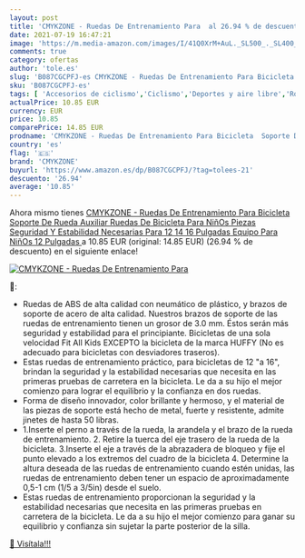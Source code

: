 ```yaml
---
layout: post
title: 'CMYKZONE - Ruedas De Entrenamiento Para  al 26.94 % de descuento'
date: 2021-07-19 16:47:21
image: 'https://m.media-amazon.com/images/I/41Q0XrM+AuL._SL500_._SL400_.jpg'
comments: true
category: ofertas
author: 'tole.es'
slug: 'B087CGCPFJ-es CMYKZONE - Ruedas De Entrenamiento Para Bicicleta Soporte...'
sku: 'B087CGCPFJ-es'
tags: [ 'Accesorios de ciclismo','Ciclismo','Deportes y aire libre','Ropa y equipo para deportes','Ruedines para bicicletas','bicicleta','cmykzone', ]
actualPrice: 10.85 EUR
currency: EUR
price: 10.85
comparePrice: 14.85 EUR
prodname: 'CMYKZONE - Ruedas De Entrenamiento Para Bicicleta  Soporte De Rueda Auxiliar Ruedas De Bicicleta Para NiñOs Piezas Seguridad Y Estabilidad Necesarias Para 12 14 16 Pulgadas Equipo Para NiñOs  12 Pulgadas '
country: 'es'
flag: '🇪🇸'
brand: 'CMYKZONE'
buyurl: 'https://www.amazon.es/dp/B087CGCPFJ/?tag=tolees-21'
descuento: '26.94'
average: '10.85'
---
```


Ahora mismo tienes [CMYKZONE - Ruedas De Entrenamiento Para Bicicleta  Soporte De Rueda Auxiliar Ruedas De Bicicleta Para NiñOs Piezas Seguridad Y Estabilidad Necesarias Para 12 14 16 Pulgadas Equipo Para NiñOs  12 Pulgadas ](https://www.amazon.es/dp/B087CGCPFJ/?tag=tolees-21) a 10.85 EUR (original: 14.85 EUR) (26.94 %  de descuento) en el siguiente enlace!

[![CMYKZONE - Ruedas De Entrenamiento Para ](https://m.media-amazon.com/images/I/41Q0XrM+AuL._SL500_._SL400_.jpg)](https://www.amazon.es/dp/B087CGCPFJ/?tag=tolees-21)

🔎:

- Ruedas de ABS de alta calidad con neumático de plástico, y brazos de soporte de acero de alta calidad. Nuestros brazos de soporte de las ruedas de entrenamiento tienen un grosor de 3.0 mm. Éstos serán más seguridad y estabilidad para el principiante. Bicicletas de una sola velocidad Fit All Kids EXCEPTO la bicicleta de la marca HUFFY (No es adecuado para bicicletas con desviadores traseros).
- Estas ruedas de entrenamiento práctico, para bicicletas de 12 "a 16", brindan la seguridad y la estabilidad necesarias que necesita en las primeras pruebas de carretera en la bicicleta. Le da a su hijo el mejor comienzo para lograr el equilibrio y la confianza en dos ruedas.
- Forma de diseño innovador, color brillante y hermoso, y el material de las piezas de soporte está hecho de metal, fuerte y resistente, admite jinetes de hasta 50 libras.
- 1.Inserte el perno a través de la rueda, la arandela y el brazo de la rueda de entrenamiento. 2. Retire la tuerca del eje trasero de la rueda de la bicicleta. 3.Inserte el eje a través de la abrazadera de bloqueo y fije el punto elevado a los extremos del cuadro de la bicicleta 4. Determine la altura deseada de las ruedas de entrenamiento cuando estén unidas, las ruedas de entrenamiento deben tener un espacio de aproximadamente 0,5-1 cm (1/5 a 3/5in) desde el suelo.
- Estas ruedas de entrenamiento proporcionan la seguridad y la estabilidad necesarias que necesita en las primeras pruebas en carretera de la bicicleta. Le da a su hijo el mejor comienzo para ganar su equilibrio y confianza sin sujetar la parte posterior de la silla.

[🛒 Visítala!!!](https://www.amazon.es/dp/B087CGCPFJ/?tag=tolees-21)
